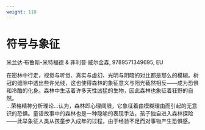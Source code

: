 ```yaml
---
weight: 118
---
```

# 符号与象征

米兰达·布鲁斯-米特福德 & 菲利普·威尔金森, 9789571349695, EU

在密林中行走，视觉与听觉、真实与虚幻、光明与阴暗的对比都是那么的模糊。树冠的缝隙中透出些许光线，这也使得森林的象征意义与阳光截然相反——成为恐惧和冷酷的化身。森林中生活着许多天性凶猛的生物，因此森林也象征着狂野的自然。  
…荣格精神分析理论…认为，森林即心理阈限，它象征着由模糊理由而引起的无意识的恐惧。童话故事中的森林也是一种隐喻的表现手法，孩子独自进入森林探险——此举象征人类从孩童步入成年的过程，由于经验不足而对事物产生恐惧感。